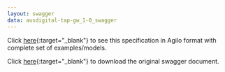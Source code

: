 ```yaml
---
layout: swagger
data: ausdigital-tap-gw_1-0_swagger
---
```


Click [here](agilo.html){:target="_blank"} to see this specification in Agilo format with complete set of examples/models.

Click [here](swagger.json){:target="_blank"} to download the original swagger document.
